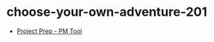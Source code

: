 # choose-your-own-adventure-201

- [Project Prep - PM Tool](https://github.com/orgs/Choose-your-own-adventure-201/projects/1)